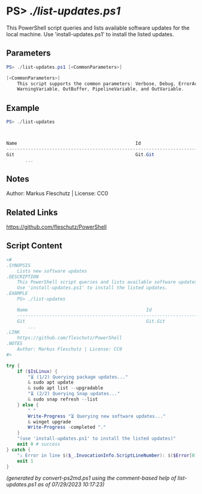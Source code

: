 PS> *./list-updates.ps1*
====================

This PowerShell script queries and lists available software updates for the local machine.
Use 'install-updates.ps1' to install the listed updates.

Parameters
----------
```powershell
PS> ./list-updates.ps1 [<CommonParameters>]

[<CommonParameters>]
    This script supports the common parameters: Verbose, Debug, ErrorAction, ErrorVariable, WarningAction, 
    WarningVariable, OutBuffer, PipelineVariable, and OutVariable.
```

Example
-------
```powershell
PS> ./list-updates



Name                                            Id                                Version       Available        Source
-----------------------------------------------------------------------------------------------------------------------
Git                                             Git.Git                           2.41.0        2.41.0.2         winget
       ...

```

Notes
-----
Author: Markus Fleschutz | License: CC0

Related Links
-------------
https://github.com/fleschutz/PowerShell

Script Content
--------------
```powershell
<#
.SYNOPSIS
	Lists new software updates
.DESCRIPTION
	This PowerShell script queries and lists available software updates for the local machine.
	Use 'install-updates.ps1' to install the listed updates.
.EXAMPLE
	PS> ./list-updates

	Name                                            Id                                Version       Available        Source
	-----------------------------------------------------------------------------------------------------------------------
	Git                                             Git.Git                           2.41.0        2.41.0.2         winget
        ...
.LINK
	https://github.com/fleschutz/PowerShell
.NOTES
	Author: Markus Fleschutz | License: CC0
#>

try {
	if ($IsLinux) {
		"⏳ (1/2) Querying package updates..."
		& sudo apt update
		& sudo apt list --upgradable
		"⏳ (2/2) Querying Snap updates..."
		& sudo snap refresh --list
	} else {
		" "
		Write-Progress "⏳ Querying new software updates..."
		& winget upgrade
		Write-Progress -completed "."
	}
	"(use 'install-updates.ps1' to install the listed updates)"
	exit 0 # success
} catch {
	"⚠️ Error in line $($_.InvocationInfo.ScriptLineNumber): $($Error[0])"
	exit 1
}
```

*(generated by convert-ps2md.ps1 using the comment-based help of list-updates.ps1 as of 07/29/2023 10:17:23)*
